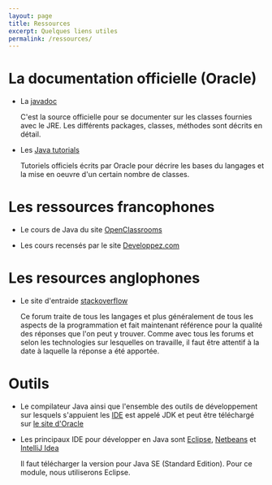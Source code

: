 ```yaml
---
layout: page
title: Ressources
excerpt: Quelques liens utiles
permalink: /ressources/
---
```


# La documentation officielle (Oracle)

* La [javadoc](http://docs.oracle.com/javase/7/docs/api/)

    C'est la source officielle pour se documenter sur les classes fournies avec le JRE. Les différents packages, classes, méthodes sont décrits en détail.
   
* Les [Java tutorials](http://docs.oracle.com/javase/tutorial/)

    Tutoriels officiels écrits par Oracle pour décrire les bases du langages et la mise en oeuvre d'un certain nombre de classes.

# Les ressources francophones

* Le cours de Java du site [OpenClassrooms](http://openclassrooms.com/courses/apprenez-a-programmer-en-java)

* Les cours recensés par le site [Developpez.com](http://java.developpez.com/cours/)


# Les resources anglophones

* Le site d'entraide [stackoverflow](http://stackoverflow.com)

    Ce forum traite de tous les langages et plus généralement de tous les aspects de la programmation et fait maintenant référence pour la qualité des réponses que l'on peut y trouver. Comme avec tous les forums et selon les technologies sur lesquelles on travaille, il faut être attentif à la date à laquelle la réponse a été apportée.
    

# Outils

* Le compilateur Java ainsi que l'ensemble des outils de développement sur lesquels s'appuient les [IDE](http://fr.wikipedia.org/wiki/Environnement_de_développement) est appelé JDK et peut être téléchargé sur [le site d'Oracle](http://www.oracle.com/technetwork/java/javase/downloads/index.html)

* Les principaux IDE pour développer en Java sont [Eclipse](https://eclipse.org/downloads/), [Netbeans](https://netbeans.org) et [IntelliJ Idea](https://www.jetbrains.com/idea/)

    Il faut télécharger la version pour Java SE (Standard Edition). Pour ce module, nous utiliserons Eclipse.

